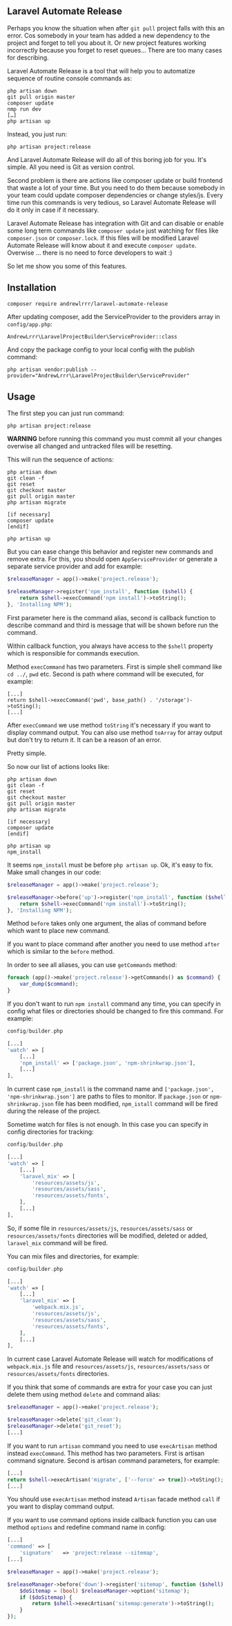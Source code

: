 ## Laravel Automate Release

Perhaps you know the situation when after `git pull` project falls with this an error. Cos somebody in your team has added a new dependency to the project and forget to tell you about it.
Or new project features working incorrectly because you forget to reset queues… There are too many cases for describing.

Laravel Automate Release is a tool that will help you to automatize sequence of routine console commands as:

```
php artisan down
git pull origin master
composer update
nmp run dev
[…]
php artisan up
```

Instead, you just run:

```
php artisan project:release
```

And Laravel Automate Release will do all of this boring job for you. It's simple. All you need is Git as version control.

Second problem is there are actions like composer update or build frontend that waste a lot of your time. But you need to do them because somebody in your team could update composer dependencies or change styles/js. Every time run this commands is very tedious, so Laravel Automate Release will do it only in case if it necessary.

Laravel Automate Release has integration with Git and can disable or enable some long term commands like `composer update` just watching for files like `composer.json` or `composer.lock`. If this files will be modified Laravel Automate Release will know about it and execute `composer update`. Overwise ... there is no need to force developers to wait :)

So let me show you some of this features.

## Installation

```
composer require andrewlrrr/laravel-automate-release
```

After updating composer, add the ServiceProvider to the providers array in `config/app.php`:

```
AndrewLrrr\LaravelProjectBuilder\ServiceProvider::class
```

And copy the package config to your local config with the publish command:

```
php artisan vendor:publish --provider="AndrewLrrr\LaravelProjectBuilder\ServiceProvider"
```

## Usage

The first step you can just run command:

```
php artisan project:release
```

**WARNING** before running this command you must commit all your changes overwise all changed and untracked files will be resetting.

This will run the sequence of actions:

```
php artisan down
git clean -f
git reset
git checkout master
git pull origin master
php artisan migrate

[if necessary]
composer update
[endif]

php artisan up
```

But you can ease change this behavior and register new commands and remove extra. For this, you should open `AppServiceProvider` or generate a separate service provider and add for example:

```php
$releaseManager = app()->make('project.release');

$releaseManager->register('npm_install', function ($shell) {
    return $shell->execCommand('npm install')->toString();
}, 'Installing NPM');
```

First parameter here is the command alias, second is callback function to describe command and third is message that will be shown before run the command.

Within callback function, you always have access to the `$shell` property which is responsible for commands execution.

Method `execCommand` has two parameters. First is simple shell command like `cd ../`, `pwd` etc. Second is path where command will be executed, for example:

```
[...]
return $shell->execCommand('pwd', base_path() . '/storage')->toSting();
[...]
```

After `execCommand` we use method `toString` it's necessary if you want to display command output. You can also use method `toArray` for array output but don't try to return it. It can be a reason of an error.

Pretty simple.

So now our list of actions looks like:

```
php artisan down
git clean -f
git reset
git checkout master
git pull origin master
php artisan migrate

[if necessary]
composer update
[endif]

php artisan up
npm_install
```

It seems `npm_install` must be before `php artisan up`. Ok, it's easy to fix. Make small changes in our code:

```php
$releaseManager = app()->make('project.release');

$releaseManager->before('up')->register('npm_install', function ($shell) {
    return $shell->execCommand('npm install')->toString();
}, 'Installing NPM');
```

Method `before` takes only one argument, the alias of command before which want to place new command.

If you want to place command after another you need to use method `after` which is similar to the `before` method.

In order to see all aliases, you can use `getCommands` method:

```php
foreach (app()->make('project.release')->getCommands() as $command) {
    var_dump($command);
}
```

If you don't want to run `npm install` command any time, you can specify in config what files or directories should be changed to fire this command. For example:

```php
config/builder.php

[...]
'watch' => [
    [...]
    'npm_install' => ['package.json', 'npm-shrinkwrap.json'],
    [...]
],
```

In current case `npm_install` is the command name and `['package.json', 'npm-shrinkwrap.json']` are paths to files to monitor. If `package.json` or `npm-shrinkwrap.json` file has been modified, `npm_istall` command will be fired during the release of the project.

Sometime watch for files is not enough. In this case you can specify in config directories for tracking:

```php
config/builder.php

[...]
'watch' => [
    [...]
    'laravel_mix' => [
        'resources/assets/js',
        'resources/assets/sass',
        'resources/assets/fonts',
    ],
    [...]
],
```

So, if some file in `resources/assets/js`, `resources/assets/sass` or `resources/assets/fonts` directories will be modified, deleted or added, `laravel_mix` command will be fired.

You can mix files and directories, for example:

```php
config/builder.php

[...]
'watch' => [
    [...]
    'laravel_mix' => [
        'webpack.mix.js',
        'resources/assets/js',
        'resources/assets/sass',
        'resources/assets/fonts',
    ],
    [...]
],
```

In current case Laravel Automate Release will watch for modifications of `webpack.mix.js` file and `resources/assets/js`, `resources/assets/sass` or `resources/assets/fonts` directories.

If you think that some of commands are extra for your case you can just delete them using method `delete` and command alias:

```php
$releaseManager = app()->make('project.release');

$releaseManager->delete('git_clean');
$releaseManager->delete('git_reset');
[...]
```

If you want to run `artisan` command you need to use `execArtisan` method instead `execCommand`. This method has two parameters. First is artisan command signature. Second is artisan command parameters, for example:

```php
[...]
return $shell->execArtisan('migrate', ['--force' => true])->toSting();
[...]
```

You should use `execArtisan` method instead `Artisan` facade method `call` if you want to display command output.

If you want to use command options inside callback function you can use method `options` and redefine command name in config:

```php
[...]
'command' => [
    'signature'   => 'project:release --sitemap',
[...]
```

```php
$releaseManager = app()->make('project.release');

$releaseManager->before('down')->register('sitemap', function ($shell) use ($releaseManager) {
    $doSitemap = (bool) $releaseManager->option('sitemap');
    if ($doSitemap) {
        return $shell->execArtisan('sitemap:generate')->toString();
    }
});
```